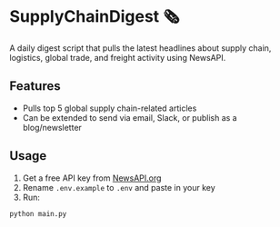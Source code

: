 # SupplyChainDigest 🗞️

A daily digest script that pulls the latest headlines about supply chain, logistics, global trade, and freight activity using NewsAPI.

## Features
- Pulls top 5 global supply chain-related articles
- Can be extended to send via email, Slack, or publish as a blog/newsletter

## Usage
1. Get a free API key from [NewsAPI.org](https://newsapi.org/)
2. Rename `.env.example` to `.env` and paste in your key
3. Run:

```bash
python main.py
